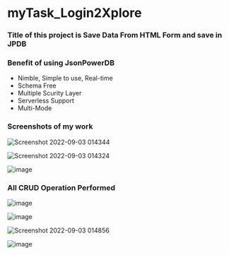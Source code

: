 # myTask_Login2Xplore

### Title of this project is Save Data From HTML Form and save in JPDB 

### Benefit of  using JsonPowerDB

- Nimble, Simple to use, Real-time
- Schema Free
- Multiple Scurity Layer
- Serverless Support
- Multi-Mode


### Screenshots of my work
![Screenshot 2022-09-03 014344](https://user-images.githubusercontent.com/101207871/188229975-bf24c275-585e-42b0-afcd-e9d2cb6e2326.jpg)


![Screenshot 2022-09-03 014324](https://user-images.githubusercontent.com/101207871/188229988-87a819dc-5c3e-442b-ba05-4a3e89293621.jpg)


![image](https://user-images.githubusercontent.com/101207871/188230035-eb7ba100-f990-405d-a2bc-51415aeeac18.png)


### All CRUD Operation Performed

![image](https://user-images.githubusercontent.com/101207871/188230375-47ea9e9f-12cf-4897-bc99-7a8159c8d88c.png)


![image](https://user-images.githubusercontent.com/101207871/188230343-3a46baf6-083e-4e12-921e-117189144512.png)


![Screenshot 2022-09-03 014856](https://user-images.githubusercontent.com/101207871/188229941-2d4bc49d-1c8b-4ccb-af10-98030329d15d.jpg)


![image](https://user-images.githubusercontent.com/101207871/188230402-dc51d1c1-d994-4981-9724-fa2bcda3b572.png)










